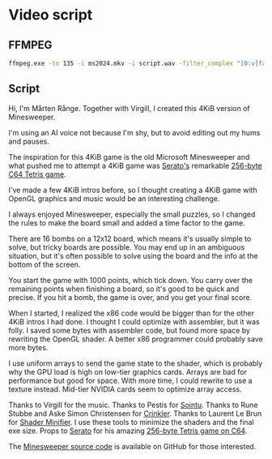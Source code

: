 # Video script

## FFMPEG

```bash
ffmpeg.exe -to 135 -i ms2024.mkv -i script.wav -filter_complex "[0:v]fade=t=in:st=0:d=3,fade=t=out:st=132:d=3[v];[0:a]volume=0.3,afade=t=in:st=0:d=1,afade=t=out:st=132:d=3[a0];[1:a]volume=1,afade=t=in:st=0:d=3,afade=t=out:st=132:d=3[a1];[a0][a1]amix=inputs=2:duration=first:dropout_transition=3[a]" -map "[v]" -map "[a]" -c:v libx264 -crf 18 -preset veryslow ms2024.mp4
```

## Script


Hi, I'm Mårten Rånge. Together with Virgill, I created this 4KiB version of Minesweeper.

I'm using an AI voice not because I'm shy, but to avoid editing out my hums and pauses.

The inspiration for this 4KiB game is the old Microsoft Minesweeper and what pushed me to attempt a 4KiB game was [Serato's](https://demozoo.org/sceners/120814) remarkable [256-byte C64 Tetris game](https://demozoo.org/productions/338030).

I've made a few 4KiB intros before, so I thought creating a 4KiB game with OpenGL graphics and music would be an interesting challenge.

I always enjoyed Minesweeper, especially the small puzzles, so I changed the rules to make the board small and added a time factor to the game.

There are 16 bombs on a 12x12 board, which means it's usually simple to solve, but tricky boards are possible. You may end up in an ambiguous situation, but it's often possible to solve using the board and the info at the bottom of the screen.

You start the game with 1000 points, which tick down. You carry over the remaining points when finishing a board, so it's good to be quick and precise. If you hit a bomb, the game is over, and you get your final score.

When I started, I realized the x86 code would be bigger than for the other 4KiB intros I had done. I thought I could optimize with assembler, but it was folly. I saved some bytes with assembler code, but found more space by rewriting the OpenGL shader. A better x86 programmer could probably save more bytes.

I use uniform arrays to send the game state to the shader, which is probably why the GPU load is high on low-tier graphics cards. Arrays are bad for performance but good for space. With more time, I could rewrite to use a texture instead. Mid-tier NVIDIA cards seem to optimize array access.

Thanks to Virgill for the music. Thanks to Pestis for [Sointu](https://github.com/vsariola/sointu). Thanks to Rune Stubbe and Aske Simon Christensen for [Crinkler](https://github.com/runestubbe/Crinkler). Thanks to Laurent Le Brun for [Shader Minifier](https://github.com/laurentlb/shader-minifier). I use these tools to minimize the shaders and the final exe size. Props to [Serato](https://demozoo.org/sceners/120814) for his amazing [256-byte Tetris game on C64](https://demozoo.org/productions/338030).

The [Minesweeper source code](https://github.com/mrange/minesweeper2024) is available on GitHub for those interested.


